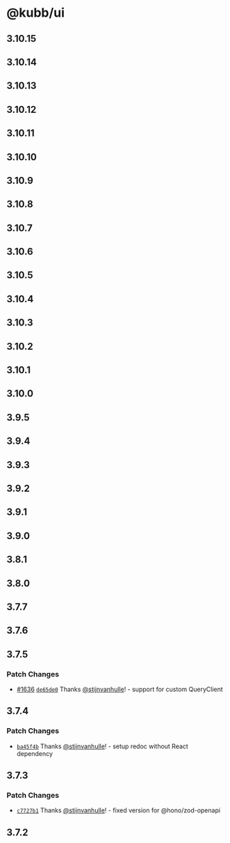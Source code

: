 # @kubb/ui

## 3.10.15

## 3.10.14

## 3.10.13

## 3.10.12

## 3.10.11

## 3.10.10

## 3.10.9

## 3.10.8

## 3.10.7

## 3.10.6

## 3.10.5

## 3.10.4

## 3.10.3

## 3.10.2

## 3.10.1

## 3.10.0

## 3.9.5

## 3.9.4

## 3.9.3

## 3.9.2

## 3.9.1

## 3.9.0

## 3.8.1

## 3.8.0

## 3.7.7

## 3.7.6

## 3.7.5

### Patch Changes

- [#1636](https://github.com/kubb-labs/kubb/pull/1636) [`de65de0`](https://github.com/kubb-labs/kubb/commit/de65de0f11faca9733f340b43875d7c72e048948) Thanks [@stijnvanhulle](https://github.com/stijnvanhulle)! - support for custom QueryClient

## 3.7.4

### Patch Changes

- [`ba45f4b`](https://github.com/kubb-labs/kubb/commit/ba45f4b23fb33a9eb549cd8f3aeacff35aca9d31) Thanks [@stijnvanhulle](https://github.com/stijnvanhulle)! - setup redoc without React dependency

## 3.7.3

### Patch Changes

- [`c7727b1`](https://github.com/kubb-labs/kubb/commit/c7727b17ca7613a2d97d1caec238029f74c030e8) Thanks [@stijnvanhulle](https://github.com/stijnvanhulle)! - fixed version for @hono/zod-openapi

## 3.7.2
